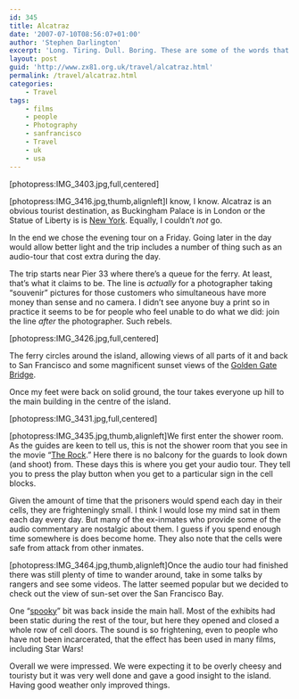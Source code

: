 ```yaml
---
id: 345
title: Alcatraz
date: '2007-07-10T08:56:07+01:00'
author: 'Stephen Darlington'
excerpt: 'Long. Tiring. Dull. Boring. These are some of the words that describe the queue for the ferry to Alcatraz. Once on the boat I find there''s a lot to recommend.'
layout: post
guid: 'http://www.zx81.org.uk/travel/alcatraz.html'
permalink: /travel/alcatraz.html
categories:
    - Travel
tags:
    - films
    - people
    - Photography
    - sanfrancisco
    - Travel
    - uk
    - usa
---
```


\[photopress:IMG\_3403.jpg,full,centered\]

\[photopress:IMG\_3416.jpg,thumb,alignleft\]I know, I know. Alcatraz is an obvious tourist destination, as Buckingham Palace is in London or the Statue of Liberty is is [New York](/travel/new-york-2006.html "New York"). Equally, I couldn’t *not* go.

In the end we chose the evening tour on a Friday. Going later in the day would allow better light and the trip includes a number of thing such as an audio-tour that cost extra during the day.

The trip starts near Pier 33 where there’s a queue for the ferry. At least, that’s what it claims to be. The line is *actually* for a photographer taking “souvenir” pictures for those customers who simultaneous have more money than sense and no camera. I didn’t see anyone buy a print so in practice it seems to be for people who feel unable to do what we did: join the line *after* the photographer. Such rebels.

\[photopress:IMG\_3426.jpg,full,centered\]

The ferry circles around the island, allowing views of all parts of it and back to San Francisco and some magnificent sunset views of the [Golden Gate Bridge](/travel/california-2006.html "San Francisco pictures").

Once my feet were back on solid ground, the tour takes everyone up hill to the main building in the centre of the island.

\[photopress:IMG\_3431.jpg,full,centered\]

\[photopress:IMG\_3435.jpg,thumb,alignleft\]We first enter the shower room. As the guides are keen to tell us, this is not the shower room that you see in the movie “[The Rock](http://uk.imdb.com/title/tt0117500/ "The Rock movie").” Here there is no balcony for the guards to look down (and shoot) from. These days this is where you get your audio tour. They tell you to press the play button when you get to a particular sign in the cell blocks.

Given the amount of time that the prisoners would spend each day in their cells, they are frighteningly small. I think I would lose my mind sat in them each day every day. But many of the ex-inmates who provide some of the audio commentary are nostalgic about them. I guess if you spend enough time somewhere is does become home. They also note that the cells were safe from attack from other inmates.

\[photopress:IMG\_3464.jpg,thumb,alignleft\]Once the audio tour had finished there was still plenty of time to wander around, take in some talks by rangers and see some videos. The latter seemed popular but we decided to check out the view of sun-set over the San Francisco Bay.

One “[spooky](http://uk.imdb.com/name/nm0000141/ "Spooky")” bit was back inside the main hall. Most of the exhibits had been static during the rest of the tour, but here they opened and closed a whole row of cell doors. The sound is so frightening, even to people who have not been incarcerated, that the effect has been used in many films, including Star Wars!

Overall we were impressed. We were expecting it to be overly cheesy and touristy but it was very well done and gave a good insight to the island. Having good weather only improved things.
